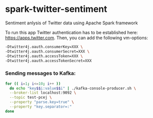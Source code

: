 # spark-twitter-sentiment
Sentiment anlysis of Twitter data using Apache Spark framework


To run this  app Twitter authentication has to be established here: https://apps.twitter.com.
Then, you can add the following vm-options:
```bash
-Dtwitter4j.oauth.consumerKey=XXX \
-Dtwitter4j.oauth.consumerSecret=XXX \
-Dtwitter4j.oauth.accessToken=XXX \
-Dtwitter4j.oauth.accessTokenSecret=XXX
```


### Sending messages to Kafka:
```bash
for (( i=1; i<=10; i++ ))
  do echo "key$$i:value$$i" | ./kafka-console-producer.sh \
  --broker-list localhost:9092 \
  --topic test-pcej \
  --property "parse.key=true" \
  --property "key.separator=:"
done
```